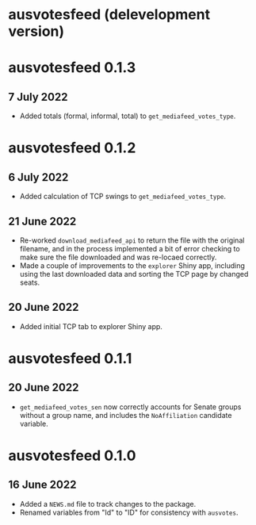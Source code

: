 # ausvotesfeed (delevelopment version)

# ausvotesfeed 0.1.3

## 7 July 2022

* Added totals (formal, informal, total) to `get_mediafeed_votes_type`.

# ausvotesfeed 0.1.2

## 6 July 2022

* Added calculation of TCP swings to `get_mediafeed_votes_type`.

## 21 June 2022

* Re-worked `download_mediafeed_api` to return the file with the original 
  filename, and in the process implemented a bit of error checking to make sure
  the file downloaded and was re-locaed correctly.
* Made a couple of improvements to the `explorer` Shiny app, including using the
  last downloaded data and sorting the TCP page by changed seats.

## 20 June 2022

* Added initial TCP tab to explorer Shiny app.

# ausvotesfeed 0.1.1

## 20 June 2022

* `get_mediafeed_votes_sen` now correctly accounts for Senate groups without a
  group name, and includes the `NoAffiliation` candidate variable.

# ausvotesfeed 0.1.0

## 16 June 2022

* Added a `NEWS.md` file to track changes to the package.
* Renamed variables from "Id" to "ID" for consistency with `ausvotes`.
